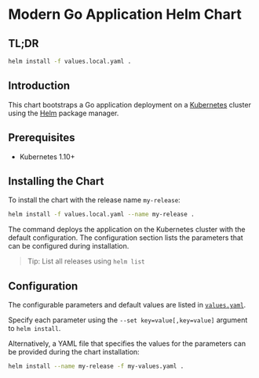 # Modern Go Application Helm Chart

## TL;DR

```bash
helm install -f values.local.yaml .
```


## Introduction

This chart bootstraps a Go application deployment on a
[Kubernetes](http://kubernetes.io) cluster using the [Helm](https://helm.sh) package manager.


## Prerequisites

- Kubernetes 1.10+


## Installing the Chart

To install the chart with the release name `my-release`:

```bash
helm install -f values.local.yaml --name my-release .
```

The command deploys the application on the Kubernetes cluster with the default configuration.
The configuration section lists the parameters that can be configured during installation.

> Tip: List all releases using `helm list`


## Configuration

The configurable parameters and default values are listed in [`values.yaml`](values.yaml).

Specify each parameter using the `--set key=value[,key=value]` argument to `helm install`.

Alternatively, a YAML file that specifies the values for the parameters can be provided during the chart installation:

```bash
helm install --name my-release -f my-values.yaml .
```
